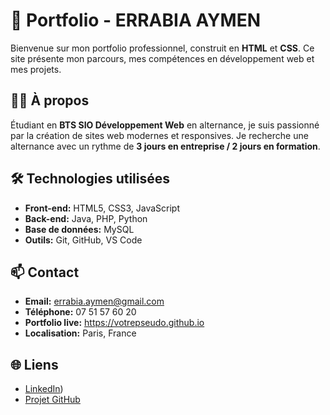 # 🚀 Portfolio - ERRABIA AYMEN

Bienvenue sur mon portfolio professionnel, construit en **HTML** et **CSS**. Ce site présente mon parcours, mes compétences en développement web et mes projets.

## 👨‍💻 À propos

Étudiant en **BTS SIO Développement Web** en alternance, je suis passionné par la création de sites web modernes et responsives. Je recherche une alternance avec un rythme de **3 jours en entreprise / 2 jours en formation**.

## 🛠️ Technologies utilisées

- **Front-end:** HTML5, CSS3, JavaScript
- **Back-end:** Java, PHP, Python
- **Base de données:** MySQL
- **Outils:** Git, GitHub, VS Code

## 📫 Contact

- **Email:** errabia.aymen@gmail.com
- **Téléphone:** 07 51 57 60 20
- **Portfolio live:** https://votrepseudo.github.io
- **Localisation:** Paris, France

## 🌐 Liens

- [LinkedIn](https://www.linkedin.com/in/aymen-errabia-0aa239335/))
- [Projet GitHub](https://github.com/errabiaaymen/github.io)
